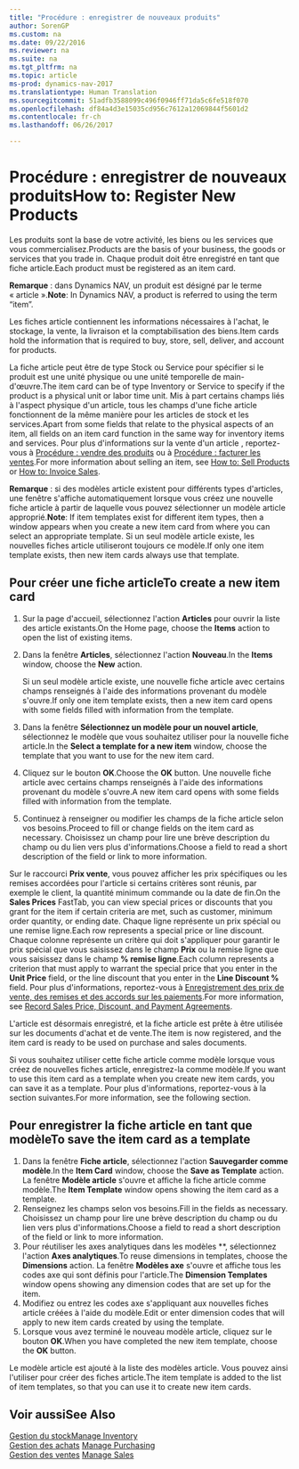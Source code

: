 ```yaml
---
title: "Procédure : enregistrer de nouveaux produits"
author: SorenGP
ms.custom: na
ms.date: 09/22/2016
ms.reviewer: na
ms.suite: na
ms.tgt_pltfrm: na
ms.topic: article
ms-prod: dynamics-nav-2017
ms.translationtype: Human Translation
ms.sourcegitcommit: 51adfb3588099c496f0946ff71da5c6fe518f070
ms.openlocfilehash: df84a4d3e15035cd956c7612a12069844f5601d2
ms.contentlocale: fr-ch
ms.lasthandoff: 06/26/2017

---
```


# <a name="how-to-register-new-products"></a><span data-ttu-id="0e771-102">Procédure : enregistrer de nouveaux produits</span><span class="sxs-lookup"><span data-stu-id="0e771-102">How to: Register New Products</span></span>

<span data-ttu-id="0e771-103">Les produits sont la base de votre activité, les biens ou les services que vous commercialisez.</span><span class="sxs-lookup"><span data-stu-id="0e771-103">Products are the basis of your business, the goods or services that you trade in.</span></span> <span data-ttu-id="0e771-104">Chaque produit doit être enregistré en tant que fiche article.</span><span class="sxs-lookup"><span data-stu-id="0e771-104">Each product must be registered as an item card.</span></span>

<span data-ttu-id="0e771-105">**Remarque** : dans Dynamics NAV, un produit est désigné par le terme « article ».</span><span class="sxs-lookup"><span data-stu-id="0e771-105">**Note**: In Dynamics NAV, a product is referred to using the term “item”.</span></span>

<span data-ttu-id="0e771-106">Les fiches article contiennent les informations nécessaires à l'achat, le stockage, la vente, la livraison et la comptabilisation des biens.</span><span class="sxs-lookup"><span data-stu-id="0e771-106">Item cards hold the information that is required to buy, store, sell, deliver, and account for products.</span></span>

<span data-ttu-id="0e771-107">La fiche article peut être de type Stock ou Service pour spécifier si le produit est une unité physique ou une unité temporelle de main-d'œuvre.</span><span class="sxs-lookup"><span data-stu-id="0e771-107">The item card can be of type Inventory or Service to specify if the product is a physical unit or labor time unit.</span></span> <span data-ttu-id="0e771-108">Mis à part certains champs liés à l'aspect physique d'un article, tous les champs d'une fiche article fonctionnent de la même manière pour les articles de stock et les services.</span><span class="sxs-lookup"><span data-stu-id="0e771-108">Apart from some fields that relate to the physical aspects of an item, all fields on an item card function in the same way for inventory items and services.</span></span> <span data-ttu-id="0e771-109">Pour plus d'informations sur la vente d'un article , reportez-vous à [Procédure : vendre des produits](sales-how-sell-products.md) ou à [Procédure : facturer les ventes](sales-how-invoice-sales.md).</span><span class="sxs-lookup"><span data-stu-id="0e771-109">For more information about selling an item, see [How to: Sell Products](sales-how-sell-products.md) or [How to: Invoice Sales](sales-how-invoice-sales.md).</span></span>

<span data-ttu-id="0e771-110">**Remarque** : si des modèles article existent pour différents types d'articles, une fenêtre s'affiche automatiquement lorsque vous créez une nouvelle fiche article à partir de laquelle vous pouvez sélectionner un modèle article approprié.</span><span class="sxs-lookup"><span data-stu-id="0e771-110">**Note**: If item templates exist for different item types, then a window appears when you create a new item card from where you can select an appropriate template.</span></span> <span data-ttu-id="0e771-111">Si un seul modèle article existe, les nouvelles fiches article utiliseront toujours ce modèle.</span><span class="sxs-lookup"><span data-stu-id="0e771-111">If only one item template exists, then new item cards always use that template.</span></span>

## <a name="to-create-a-new-item-card"></a><span data-ttu-id="0e771-112">Pour créer une fiche article</span><span class="sxs-lookup"><span data-stu-id="0e771-112">To create a new item card</span></span>
1. <span data-ttu-id="0e771-113">Sur la page d'accueil, sélectionnez l'action **Articles** pour ouvrir la liste des article existants.</span><span class="sxs-lookup"><span data-stu-id="0e771-113">On the Home page, choose the **Items** action to open the list of existing items.</span></span>  
2. <span data-ttu-id="0e771-114">Dans la fenêtre **Articles**, sélectionnez l'action **Nouveau**.</span><span class="sxs-lookup"><span data-stu-id="0e771-114">In the **Items** window, choose the **New** action.</span></span>

    <span data-ttu-id="0e771-115">Si un seul modèle article existe, une nouvelle fiche article avec certains champs renseignés à l'aide des informations provenant du modèle s'ouvre.</span><span class="sxs-lookup"><span data-stu-id="0e771-115">If only one item template exists, then a new item card opens with some fields filled with information from the template.</span></span>
3. <span data-ttu-id="0e771-116">Dans la fenêtre **Sélectionnez un modèle pour un nouvel article**, sélectionnez le modèle que vous souhaitez utiliser pour la nouvelle fiche article.</span><span class="sxs-lookup"><span data-stu-id="0e771-116">In the **Select a template for a new item** window, choose the template that you want to use for the new item card.</span></span>
4. <span data-ttu-id="0e771-117">Cliquez sur le bouton **OK**.</span><span class="sxs-lookup"><span data-stu-id="0e771-117">Choose the **OK** button.</span></span> <span data-ttu-id="0e771-118">Une nouvelle fiche article avec certains champs renseignés à l'aide des informations provenant du modèle s'ouvre.</span><span class="sxs-lookup"><span data-stu-id="0e771-118">A new item card opens with some fields filled with information from the template.</span></span>
5. <span data-ttu-id="0e771-119">Continuez à renseigner ou modifier les champs de la fiche article selon vos besoins.</span><span class="sxs-lookup"><span data-stu-id="0e771-119">Proceed to fill or change fields on the item card as necessary.</span></span> <span data-ttu-id="0e771-120">Choisissez un champ pour lire une brève description du champ ou du lien vers plus d'informations.</span><span class="sxs-lookup"><span data-stu-id="0e771-120">Choose a field to read a short description of the field or link to more information.</span></span>

<span data-ttu-id="0e771-121">Sur le raccourci **Prix vente**, vous pouvez afficher les prix spécifiques ou les remises accordées pour l'article si certains critères sont réunis, par exemple le client, la quantité minimum commande ou la date de fin.</span><span class="sxs-lookup"><span data-stu-id="0e771-121">On the **Sales Prices** FastTab, you can view special prices or discounts that you grant for the item if certain criteria are met, such as customer, minimum order quantity, or ending date.</span></span> <span data-ttu-id="0e771-122">Chaque ligne représente un prix spécial ou une remise ligne.</span><span class="sxs-lookup"><span data-stu-id="0e771-122">Each row represents a special price or line discount.</span></span> <span data-ttu-id="0e771-123">Chaque colonne représente un critère qui doit s'appliquer pour garantir le prix spécial que vous saisissez dans le champ **Prix** ou la remise ligne que vous saisissez dans le champ **% remise ligne**.</span><span class="sxs-lookup"><span data-stu-id="0e771-123">Each column represents a criterion that must apply to warrant the special price that you enter in the **Unit Price** field, or the line discount that you enter in the **Line Discount %** field.</span></span> <span data-ttu-id="0e771-124">Pour plus d'informations, reportez-vous à [Enregistrement des prix de vente, des remises et des accords sur les paiements](sales-how-record-sales-price-discount-payment-agreements.md).</span><span class="sxs-lookup"><span data-stu-id="0e771-124">For more information, see [Record Sales Price, Discount, and Payment Agreements](sales-how-record-sales-price-discount-payment-agreements.md).</span></span>

<span data-ttu-id="0e771-125">L'article est désormais enregistré, et la fiche article est prête à être utilisée sur les documents d'achat et de vente.</span><span class="sxs-lookup"><span data-stu-id="0e771-125">The item is now registered, and the item card is ready to be used on purchase and sales documents.</span></span>

<span data-ttu-id="0e771-126">Si vous souhaitez utiliser cette fiche article comme modèle lorsque vous créez de nouvelles fiches article, enregistrez-la comme modèle.</span><span class="sxs-lookup"><span data-stu-id="0e771-126">If you want to use this item card as a template when you create new item cards, you can save it as a template.</span></span> <span data-ttu-id="0e771-127">Pour plus d'informations, reportez-vous à la section suivantes.</span><span class="sxs-lookup"><span data-stu-id="0e771-127">For more information, see the following section.</span></span>

## <a name="to-save-the-item-card-as-a-template"></a><span data-ttu-id="0e771-128">Pour enregistrer la fiche article en tant que modèle</span><span class="sxs-lookup"><span data-stu-id="0e771-128">To save the item card as a template</span></span>
1. <span data-ttu-id="0e771-129">Dans la fenêtre **Fiche article**, sélectionnez l'action **Sauvegarder comme modèle**.</span><span class="sxs-lookup"><span data-stu-id="0e771-129">In the **Item Card** window, choose the **Save as Template** action.</span></span> <span data-ttu-id="0e771-130">La fenêtre **Modèle article** s'ouvre et affiche la fiche article comme modèle.</span><span class="sxs-lookup"><span data-stu-id="0e771-130">The **Item Template** window opens showing the item card as a template.</span></span>
2. <span data-ttu-id="0e771-131">Renseignez les champs selon vos besoins.</span><span class="sxs-lookup"><span data-stu-id="0e771-131">Fill in the fields as necessary.</span></span> <span data-ttu-id="0e771-132">Choisissez un champ pour lire une brève description du champ ou du lien vers plus d'informations.</span><span class="sxs-lookup"><span data-stu-id="0e771-132">Choose a field to read a short description of the field or link to more information.</span></span>
3. <span data-ttu-id="0e771-133">Pour réutiliser les axes analytiques dans les modèles **, sélectionnez l'action **Axes analytiques**.</span><span class="sxs-lookup"><span data-stu-id="0e771-133">To reuse dimensions in templates, choose the **Dimensions** action.</span></span> <span data-ttu-id="0e771-134">La fenêtre **Modèles axe** s'ouvre et affiche tous les codes axe qui sont définis pour l'article.</span><span class="sxs-lookup"><span data-stu-id="0e771-134">The **Dimension Templates** window opens showing any dimension codes that are set up for the item.</span></span>
4. <span data-ttu-id="0e771-135">Modifiez ou entrez les codes axe s'appliquant aux nouvelles fiches article créées à l'aide du modèle.</span><span class="sxs-lookup"><span data-stu-id="0e771-135">Edit or enter dimension codes that will apply to new item cards created by using the template.</span></span>
5. <span data-ttu-id="0e771-136">Lorsque vous avez terminé le nouveau modèle article, cliquez sur le bouton **OK**.</span><span class="sxs-lookup"><span data-stu-id="0e771-136">When you have completed the new item template, choose the **OK** button.</span></span>

<span data-ttu-id="0e771-137">Le modèle article est ajouté à la liste des modèles article. Vous pouvez ainsi l'utiliser pour créer des fiches article.</span><span class="sxs-lookup"><span data-stu-id="0e771-137">The item template is added to the list of item templates, so that you can use it to create new item cards.</span></span>

## <a name="see-also"></a><span data-ttu-id="0e771-138">Voir aussi</span><span class="sxs-lookup"><span data-stu-id="0e771-138">See Also</span></span>
  [<span data-ttu-id="0e771-139">Gestion du stock</span><span class="sxs-lookup"><span data-stu-id="0e771-139">Manage Inventory</span></span>](inventory-manage-inventory.md)  
<span data-ttu-id="0e771-140">  [Gestion des achats](purchasing-manage-purchasing.md)</span><span class="sxs-lookup"><span data-stu-id="0e771-140">  [Manage Purchasing](purchasing-manage-purchasing.md)</span></span>  
<span data-ttu-id="0e771-141">  [Gestion des ventes](sales-manage-sales.md)</span><span class="sxs-lookup"><span data-stu-id="0e771-141">  [Manage Sales](sales-manage-sales.md)</span></span>


